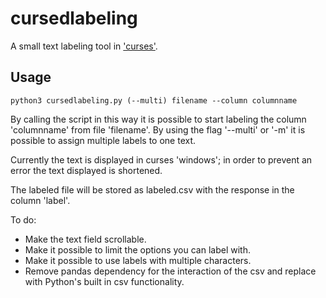 # cursedlabeling
A small text labeling tool in
['curses'](https://docs.python.org/3.6/howto/curses.html). 

## Usage
```
python3 cursedlabeling.py (--multi) filename --column columnname 
```
By calling the script in this way it is possible to start labeling the 
column 'columnname' from file 'filename'. By using the flag '--multi' or '-m'
it is possible to assign multiple labels to one text. 

Currently the text is displayed in curses 'windows'; in order to prevent
an error the text displayed is shortened.

The labeled file will be stored as labeled.csv with the response in the 
column 'label'. 

To do:
- Make the text field scrollable.
- Make it possible to limit the options you can label with.
- Make it possible to use labels with multiple characters.
- Remove pandas dependency for the interaction of the csv and replace with
  Python's built in csv functionality.
